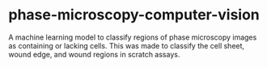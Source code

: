 # phase-microscopy-computer-vision
A machine learning model to classify regions of phase microscopy images as containing or lacking cells. This was made to classify the cell sheet, wound edge, and wound regions in scratch assays.
